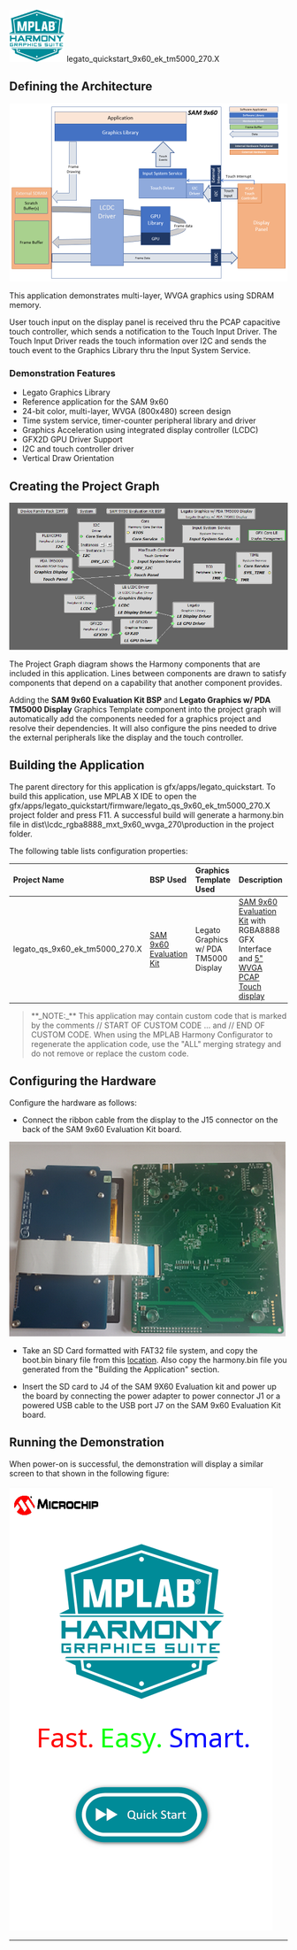 
![](../../../../docs/images/mhgs.png) legato\_quickstart\_9x60\_ek\_tm5000\_270.X

Defining the Architecture
-------------------------

![](../../../../docs/html/legato_sam9x60_single_buffer_arch.png)

This application demonstrates multi-layer, WVGA graphics using SDRAM memory.

User touch input on the display panel is received thru the PCAP capacitive touch controller, which sends a notification to the Touch Input Driver. The Touch Input Driver reads the touch information over I2C and sends the touch event to the Graphics Library thru the Input System Service.

### Demonstration Features

-   Legato Graphics Library
-   Reference application for the SAM 9x60
-   24-bit color, multi-layer, WVGA (800x480) screen design
-   Time system service, timer-counter peripheral library and driver 
-   Graphics Acceleration using integrated display controller (LCDC)
-   GFX2D GPU Driver Support
-   I2C and touch controller driver
-   Vertical Draw Orientation

Creating the Project Graph
--------------------------

![](../../../../docs/html/legato_sam9x60_lcdc_gpu_wvga_pg.png)

The Project Graph diagram shows the Harmony components that are included in this application. Lines between components are drawn to satisfy components that depend on a capability that another component provides.

Adding the **SAM 9x60 Evaluation Kit BSP** and **Legato Graphics w/ PDA TM5000 Display** Graphics Template component into the project graph will automatically add the components needed for a graphics project and resolve their dependencies. It will also configure the pins needed to drive the external peripherals like the display and the touch controller.

Building the Application
------------------------

The parent directory for this application is gfx/apps/legato\_quickstart. To build this application, use MPLAB X IDE to open the gfx/apps/legato\_quickstart/firmware/legato\_qs\_9x60\_ek\_tm5000\_270.X project folder and press F11.
A successful build will generate a harmony.bin file in dist\lcdc_rgba8888_mxt_9x60_wvga_270\production in the project folder. 

The following table lists configuration properties:

|Project Name|BSP Used|Graphics Template Used|Description|
|:-----------|:-------|:---------------------|:----------|
|legato\_qs\_9x60\_ek\_tm5000\_270.X|[SAM 9x60 Evaluation Kit](https://www.microchip.com/developmenttools/ProductDetails/DT100126)|Legato Graphics w/ PDA TM5000 Display|[SAM 9x60 Evaluation Kit](https://www.microchip.com/developmenttools/ProductDetails/DT100126) with RGBA8888 GFX Interface and [5" WVGA PCAP Touch display](https://www.microchip.com/DevelopmentTools/ProductDetails/PartNO/AC320005-5)|

> \*\*\_NOTE:\_\*\* This application may contain custom code that is marked by the comments // START OF CUSTOM CODE ... and // END OF CUSTOM CODE. When using the MPLAB Harmony Configurator to regenerate the application code, use the "ALL" merging strategy and do not remove or replace the custom code.

Configuring the Hardware
------------------------

Configure the hardware as follows:

-   Connect the ribbon cable from the display to the J15 connector on the back of the SAM 9x60 Evaluation Kit board.

![](../../../../docs/html/sam_9x60_sk_display_conf1.png)

-	Take an SD Card formatted with FAT32 file system, and copy the boot.bin binary file from this [location](../../../boot_image/boot.bin). Also copy the harmony.bin file you generated from the "Building the Application" section.

-   Insert the SD card to J4 of the SAM 9X60 Evaluation kit and power up the board by connecting the power adapter to power connector J1 or a powered USB cable to the USB port J7 on the SAM 9x60 Evaluation Kit board.


Running the Demonstration
-------------------------

When power-on is successful, the demonstration will display a similar screen to that shown in the following figure:

![](../../../../docs/html/legato_quickstart_vertical.png)

* * * * *

 
